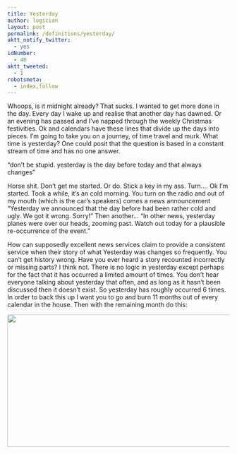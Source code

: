 ```yaml
---
title: Yesterday
author: logician
layout: post
permalink: /definitions/yesterday/
aktt_notify_twitter:
  - yes
idNumber:
  - 48
aktt_tweeted:
  - 1
robotsmeta:
  - index,follow
---
```

Whoops, is it midnight already? <!--more-->That sucks. I wanted to get more done in the day. Every day I wake up and realise that another day has dawned. Or an evening has passed and I&#8217;ve napped through the weekly Christmas festivities. Ok and calendars have these lines that divide up the days into pieces. I&#8217;m going to take you on a journey, of time travel and murk. What time is yesterday? One could posit that the question is based in a constant stream of time and has no one answer.

&#8220;don&#8217;t be stupid. yesterday is the day before today and that always changes&#8221;

Horse shit. Don&#8217;t get me started. Or do. Stick a key in my ass. Turn&#8230;. Ok I&#8217;m started. Took a while, it&#8217;s an cold morning. You turn on the radio and out of my mouth (which is the car&#8217;s speakers) comes a news announcement &#8220;Yesterday we announced that the day before had been rather cold and ugly. We got it wrong. Sorry!&#8221; Then another&#8230; &#8220;In other news, yesterday planes were over our heads, zooming past. Watch out today for a plausible re-occurrence of the event.&#8221;

How can supposedly excellent news services claim to provide a consistent service when their story of what Yesterday was changes so frequently. You can&#8217;t get history wrong. Have you ever heard a story recounted incorrectly or missing parts? I think not. There is no logic in yesterday except perhaps for the fact that it has occurred a limited amount of times. You don&#8217;t hear everyone talking about yesterday that often, and as long as it hasn&#8217;t been discussed then it doesn&#8217;t exist. So yesterday has roughly occurred 6 times. In order to back this up I want you to go and burn 11 months out of every calendar in the house. Then with the remaining month do this:

<img src="http://www.logicandlife.com/wp-content/uploads/2010/01/may.jpg" alt="" title="may" width="604" height="300" class="alignleft size-full wp-image-516" />